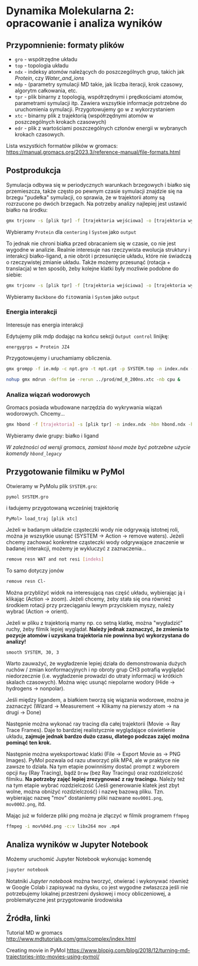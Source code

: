 # Dynamika Molekularna 2: opracowanie i analiza wyników

## Przypomnienie: formaty plików
- `gro` - współrzędne układu
- `top` - topologia układu
- `ndx` - indeksy atomów należących do poszczególnych grup, takich jak *Protein*, czy *Water_and_ions*
- `mdp` - (parametry symulacji MD takie, jak liczba iteracji, krok czasowy, algorytm całkowania, etc.
- `tpr` - plik binarny z topologią, współrzędnymi i prędkościami atomów, parametrami symulacji itp. Zawiera wszsytkie informacje potrzebne do uruchomienia symulacji. Przygotowujemy go w z wykorzystaniem
- `xtc` - binarny plik z trajektorią (współrzędnymi atomów w poszczególnych krokach czasowych)
- `edr` - plik z wartościami poszczególnych członów energii w  wybranych krokach czasowych.
 
Lista wszystkich formatów plików w gromacs:
https://manual.gromacs.org/2023.3/reference-manual/file-formats.html

## Postprodukcja

Symulacja odbywa się w periodycznych warunkach brzegowych i białko się przemieszcza, także często po pewnym czasie symulacji znajdzie się na brzegu "pudełka" symulacji, co sprawia, że w trajektorii atomy są rozrzucone po dwóch brzegach. Na potrzeby analizy najlepiej jest ustawić białko na środku:

```bash
gmx trjconv -s [plik tpr] -f [trajektoria wejściowa] -o [trajektoria wyjściowa] -center -pbc mol -ur compact
```
Wybieramy `Protein` dla `centering` i `System` jako `output`

To jednak nie chroni białka przed obracaniem się w czasie, co nie jest wygodne w analizie. Realnie interesuje nas rzeczywista ewolucja struktury i interakcji białko-ligand, a nie obrót i przesunięcie układu, które nie świadczą o rzeczywistej zmianie układu. Także możemy przesunąć (rotacja + translacja) w ten sposób, żeby kolejne klatki były mozliwie podobne do siebie:

```bash 
gmx trjconv -s [plik tpr] -f [trajektoria wejściowa] -o [trajektoria wyjściowa] -fit rot+trans
```
Wybieramy `Backbone` do `fit`owania i `System` jako `output`


### Energia interakcji

Interesuje nas energia interakcji 

Edytujemy plik mdp dodając na końcu sekcji `Output control` linijkę:
```
energygrps = Protein JZ4
```

Przygotowujemy i uruchamiamy obliczenia.

```bash
gmx grompp -f ie.mdp -c npt.gro -t npt.cpt -p SYSTEM.top -n index.ndx -o ie.tpr

nohup gmx mdrun -deffnm ie -rerun ../prod/md_0_200ns.xtc -nb cpu &
```



### Analiza wiązań wodorowych

Gromacs posiada wbudowane narzędzia do wykrywania wiązań wodorowych. Chcemy...

```bash
gmx hbond -f [trajektoria] -s [plik tpr] -n index.ndx -hbn hbond.ndx -hbm hbond.xpm -g hbond.log
```
Wybieramy dwie grupy: białko i ligand

*W zależności od wersji gromacs, zamiast `hbond` może być potrzebne użycie komendy `hbond_legacy`*


## Przygotowanie filmiku w PyMol

Otwieramy w PyMolu plik `SYSTEM.gro`:
```bash
pymol SYSTEM.gro
```

i ładujemy przygotowaną wcześniej trajektorię
```
PyMol> load_traj [plik xtc]
```

Jeżeli w badanym układzie cząsteczki wody nie odgrywają istotnej roli, można je wszsytkie usunąć (SYSTEM -> Action -> remove waters). Jeżeli chcemy zachować konkretne cząsteczki wody odgrywające znaczenie w badanej interakcji, możemy je wykluczyć z zaznaczenia...
```bash
remove resn WAT and not resi [indeks]
```

To samo dotyczy jonów

```bash
remove resn Cl-
```

Można przybliżyć widok na interesującą nas część układu, wybierając ją i klikając (Action -> zoom). Jeżeli chcemy, żeby stała się ona również środkiem rotacji przy przeciąganiu lewym przyciskiem myszy, należy wybrać (Action -> orient).

Jeżeli w pliku z trajektorią mamy np. co setną klatkę, można "wygładzić" ruchy, żeby filmik lepiej wyglądał. **Należy jednak zaznaczyć, że zmienia to pozycje atomów i uzyskana trajektoria nie powinna być wykorzystana do analizy!**
```
smooth SYSTEM, 30, 3
```
Warto zauważyć, że wygładzenie lepiej działa do demonstrowania dużych ruchów / zmian konformacyjnych i np obroty grup CH3 potrafią wyglądać niedorzecznie (i.e. wygładzenie prowadzi do utraty informacji w krótkich skalach czasowych). Można więc usunąć niepolarne wodory (Hide -> hydrogens -> nonpolar).

Jeśli między ligandem, a białkiem tworzą się wiązania wodorowe, można je zaznaczyć (Wizard -> Measurement -> Klikamy na pierwszy atom -> na drugi -> Done)

Następnie można wykonać ray tracing dla całej trajektorii (Movie -> Ray Trace Frames). Daje to bardziej realistycznie wyglądające oświetlenie układu, **zajmuje jednak bardzo dużo czasu, dlatego podczas zajęć można pominąć ten krok.**

Następnie można wyeksportować klatki (File -> Export Movie as -> PNG Images). PyMol pozwala od razu utworzyć plik MP4, ale w praktyce nie zawsze to działa. Na tym etapie powinniśmy dostać prompt z wyborem opcji `Ray` (Ray Tracing), bądź `Draw` (bez Ray Tracingu) oraz rozdzielczość filmiku. **Na potrzeby zajęć lepiej zrezygnować z ray tracingu.** Należy też na tym etapie wybrać rozdzielczość (Jeśli generowanie klatek jest zbyt wolne, można obniżyć rozdzielczość) i nazwę bazową pliku. Tzn. wybierając nazwę "mov" dostaniemy pliki nazwane `mov0001.png`, `mov0002.png`, itd.

Mając już w folderze pliki png można je złączyć w filmik programem `ffmpeg`
```bash
ffmpeg -i mov%04d.png -c:v libx264 mov .mp4
```


## Analiza wyników w Jupyter Notebook

Możemy uruchomić Jupyter Notebook wykonując komendę
```bash
jupyter notebook
```

Notatniki *Jupyter notebook* można tworzyć, otwierać i wykonywać również w Google Colab i zapisywać na dysku, co jest wygodne zwłaszcza jeśli nie potrzebujemy lokalnej przestrzeni dyskowej i mocy obliczeniowej, a problematyczne jest przygotowanie środowiska

## Źródła, linki

Tutorial MD w gromacs
http://www.mdtutorials.com/gmx/complex/index.html

Creating movie in PyMol
https://www.blopig.com/blog/2018/12/turning-md-trajectories-into-movies-using-pymol/